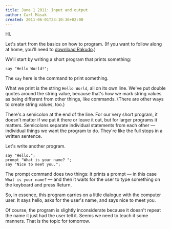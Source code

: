 ```yaml
---
title: June 1 2011: Input and output
author: Carl Mäsak
created: 2011-06-01T23:10:36+02:00
---
```

Hi.

Let's start from the basics on how to program. (If you want to follow along at home, you'll need to [download Rakudo](http://rakudo.org/how-to-get-rakudo/).)

We'll start by writing a short program that prints something:

    say "Hello World!";

The `say` here is the command to print something.

What we print is the string `Hello World`, all on its own line. We've put double quotes around the string value, because that's how we mark string values as being different from other things, like commands. (There are other ways to create string values, too.)

There's a semicolon at the end of the line. For our very short program, it doesn't matter if we put it there or leave it out, but for larger programs it matters. Semicolons separate individual statements from each other — individual things we want the program to do. They're like the full stops in a written sentence.

Let's write another program.

    say "Hello.";
    prompt "What is your name? ";
    say "Nice to meet you.";

The prompt command does two things: it prints a prompt — in this case `What is your name?` — and then it waits for the user to type something on the keyboard and press Return.

So, in essence, this program carries on a little dialogue with the computer user. It says hello, asks for the user's name, and says nice to meet you.

Of course, the program is slightly inconsiderate because it doesn't repeat the name it just had the user tell it. Seems we need to teach it some manners. That is the topic for tomorrow.
